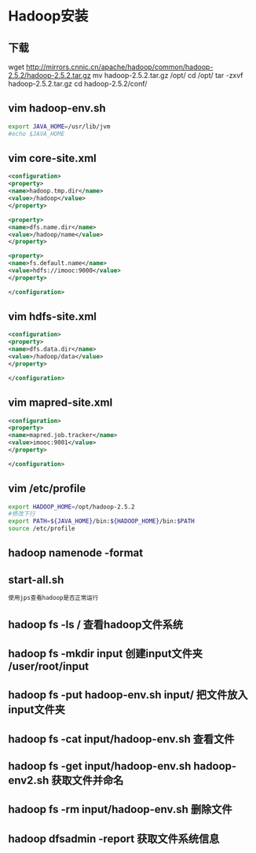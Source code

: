 # Hadoop安装

## 下载

wget <http://mirrors.cnnic.cn/apache/hadoop/common/hadoop-2.5.2/hadoop-2.5.2.tar.gz> mv hadoop-2.5.2.tar.gz /opt/ cd /opt/ tar -zxvf hadoop-2.5.2.tar.gz cd hadoop-2.5.2/conf/

## vim hadoop-env.sh

```bash
export JAVA_HOME=/usr/lib/jvm
#echo $JAVA_HOME
```

## vim core-site.xml

```xml
<configuration>
<property>
<name>hadoop.tmp.dir</name>
<value>/hadoop</value>
</property>

<property>
<name>dfs.name.dir</name>
<value>/hadoop/name</value>
</property>

<property>
<name>fs.default.name</name>
<value>hdfs://imooc:9000</value>
</property>

</configuration>
```

## vim hdfs-site.xml

```xml
<configuration>
<property>
<name>dfs.data.dir</name>
<value>/hadoop/data</value>
</property>

</configuration>
```

## vim mapred-site.xml

```xml
<configuration>
<property>
<name>mapred.job.tracker</name>
<value>imooc:9001</value>
</property>

</configuration>
```

## vim /etc/profile

```bash
export HADOOP_HOME=/opt/hadoop-2.5.2
#修改下行
export PATH=${JAVA_HOME}/bin:${HADOOP_HOME}/bin:$PATH
source /etc/profile
```

## hadoop namenode -format

## start-all.sh

```bash
使用jps查看hadoop是否正常运行
```

## hadoop fs -ls / 查看hadoop文件系统

## hadoop fs -mkdir input 创建input文件夹 /user/root/input

## hadoop fs -put hadoop-env.sh input/ 把文件放入input文件夹

## hadoop fs -cat input/hadoop-env.sh 查看文件

## hadoop fs -get input/hadoop-env.sh hadoop-env2.sh 获取文件并命名

## hadoop fs -rm input/hadoop-env.sh 删除文件

## hadoop dfsadmin -report 获取文件系统信息
